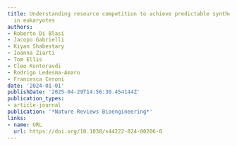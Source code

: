 ```yaml
---
title: Understanding resource competition to achieve predictable synthetic gene expression
  in eukaryotes
authors:
- Roberto Di Blasi
- Jacopo Gabrielli
- Kiyan Shabestary
- Ioanna Ziarti
- Tom Ellis
- Cleo Kontoravdi
- Rodrigo Ledesma‐Amaro
- Francesca Ceroni
date: '2024-01-01'
publishDate: '2025-04-29T14:56:30.454144Z'
publication_types:
- article-journal
publication: '*Nature Reviews Bioengineering*'
links:
- name: URL
  url: https://doi.org/10.1038/s44222-024-00206-0
---
```

